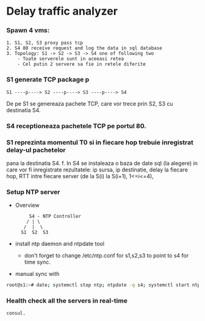 # Delay traffic analyzer
### Spawn 4 vms: 
    1. S1, S2, S3 proxy pass tcp
    2. S4 80 receive request and log the data in sql database
    3. Topology: S1 -> S2 -> S3 -> S4 one of following two
        - Toate serverele sunt in aceeasi retea
        - Cel putin 2 servere sa fie in retele diferite
### S1 generate TCP package p

    S1 ----p----> S2 ----p----> S3 ----p----> S4

De pe S1 se genereaza pachete TCP, care vor trece prin S2, S3 cu destinatia S4.

### S4 receptioneaza pachetele TCP pe portul 80.
### S1 reprezinta momentul T0 si in fiecare hop trebuie inregistrat delay-ul pachetelor
pana la destinatia S4.
f. In S4 se instaleaza o baza de date sql (la alegere) in care vor fi inregistrate
rezultatele: ip sursa, ip destinatie, delay la fiecare hop, RTT intre fiecare server (de la S(i)
la S(i+1), 1<=i<=4),
### Setup NTP server
- Overview

           S4 - NTP Controller
          / | \
         /  |  \
        S1  S2  S3
    
- install ntp daemon and ntpdate tool
    - don't forget to change /etc/ntp.conf for s1,s2,s3 to  point to s4 for time sync.
- manual sync with 

```sh
root@s1:~# date; systemctl stop ntp; ntpdate -q s4; systemctl start ntp; date;
```
### Health check all the servers in real-time

    consul.